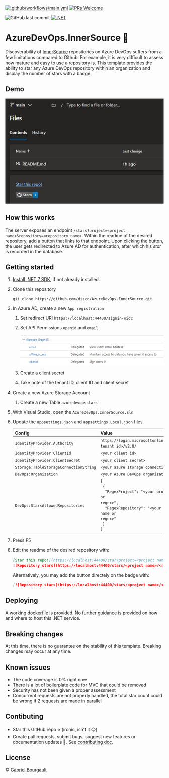[//]: # (TODO: Add pipeline badge)
[![.github/workflows/main.yml](https://github.com/dizco/AzureDevOps.InnerSource/actions/workflows/main.yml/badge.svg)](https://github.com/dizco/AzureDevOps.InnerSource/actions/workflows/main.yml) [![PRs Welcome](https://img.shields.io/badge/PRs-welcome-brightgreen.svg?style=flat-square)](https://makeapullrequest.com)

![GitHub last commit](https://img.shields.io/github/last-commit/dizco/AzureDevOps.InnerSource) [![.NET](https://img.shields.io/badge/-7.0-512BD4?logo=.net)](https://dotnet.microsoft.com/)

# AzureDevOps.InnerSource :star2:

Discoverability of [InnerSource](https://innersourcecommons.org/) repositories on Azure DevOps suffers from a few limitations compared to Github. For example, it is very difficult to assess how mature and easy to use a repository is. This template provides the ability to star any Azure DevOps repository within an organization and display the number of stars with a badge.

## Demo
![Demo screenshot](./docs/demo.jpg)

## How this works
The server exposes an endpoint `/stars?project=<project name>&repository=<repository name>`. Within the readme of the desired repository, add a button that links to that endpoint. Upon clicking the button, the user gets redirected to Azure AD for authentication, after which his _star_ is recorded in the database.

## Getting started
1. [Install .NET 7 SDK](https://dotnet.microsoft.com/en-us/download/dotnet/7.0), if not already installed.
1. Clone this repository
   ```
   git clone https://github.com/dizco/AzureDevOps.InnerSource.git
   ```
1. In Azure AD, create a new `App registration`
   1. Set redirect URI `https://localhost:44400/signin-oidc`
   1. Set API Permissions `openid` and `email`

      ![API permissions](./docs/api-permissions.jpg)
   
   1. Create a client secret
   1. Take note of the tenant ID, client ID and client secret

1. Create a new Azure Storage Account
   1. Create a new Table `azuredevopsstars`

1. With Visual Studio, open the `AzureDevOps.InnerSource.sln`
1. Update the `appsettings.json` and `appsettings.Local.json` files
   
   | Config | Value |
   |---|---|
   | `IdentityProvider:Authority` | `https://login.microsoftonline.com/<your tenant id>/v2.0/` |
   | `IdentityProvider:ClientId` | `<your client id>` |
   | `IdentityProvider:ClientSecret` | `<your client secret>` |
   | `Storage:TableStorageConnectionString` | `<your azure storage connection string>` |
   | `DevOps:Organization` | `<your Azure DevOps organization name>` |
   | `DevOps:StarsAllowedRepositories` | <code>[<br/>&nbsp;{<br/>&nbsp;&nbsp;"RegexProject": "\<your project name or regex>",<br/>&nbsp;&nbsp;"RegexRepository": "\<your repository name or regex>"<br/>&nbsp;}<br/>]</code> |
   
1. Press F5
1. Edit the readme of the desired repository with:
   ```md
   [Star this repo!](https://localhost:44400/star?project=<project name>&repository=<repository name>)
   ![Repository stars](https://localhost:44400/stars/<project name>/<repository name>)
   ```
   Alternatively, you may add the button directely on the badge with:
   ```md
   [![Repository stars](https://localhost:44400/stars/<project name>/<repository name>)](https://localhost:44400/star?project=<project name>&repository=<repository name>)
   ```

## Deploying
A working dockerfile is provided. No further guidance is provided on how and where to host this .NET service.

## Breaking changes
At this time, there is no guarantee on the stability of this template. Breaking changes may occur at any time.

## Known issues
- The code coverage is 0% right now
- There is a lot of boilerplate code for MVC that could be removed
- Security has not been given a proper assessment
- Concurrent requests are not properly handled, the total star count could be wrong if 2 requests are made in parallel

## Contibuting
- Star this GitHub repo :star: (ironic, isn't it :wink:)
- Create pull requests, submit bugs, suggest new features or documentation updates :wrench:. See [contributing doc](CONTRIBUTING.md).

## License

© [Gabriel Bourgault](https://github.com/dizco)